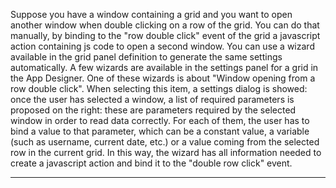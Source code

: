 Suppose you have a window containing a grid and you want to open another window when double clicking on a row of the grid.
You can do that manually, by binding to the "row double click" event of the grid a javascript action containing js code to open a second window. You can use a wizard available in the grid panel definition to generate the same settings automatically.
A few wizards are available in the settings panel for a grid in the App Designer. One of these wizards is about "Window opening from a row double click". When selecting this item, a settings dialog is showed: once the user has selected a window, a list of required parameters is proposed on the right: these are parameters required by the selected window in order to read data correctly.
For each of them, the user has to bind a value to that parameter, which can be a constant value, a variable (such as username, current date, etc.) or a value coming from the selected row in the current grid.
In this way, the wizard has all information needed to create a javascript action and bind it to the "double row click" event.


                

---


